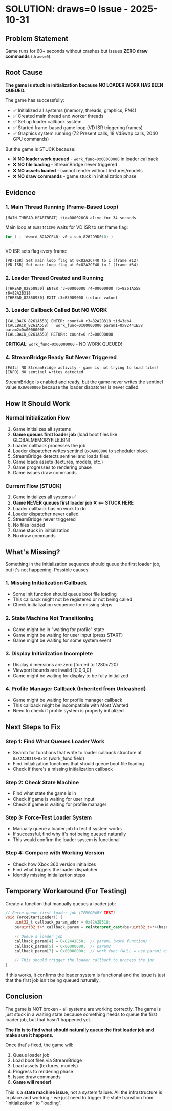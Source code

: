 # SOLUTION: draws=0 Issue - 2025-10-31

## Problem Statement

Game runs for 60+ seconds without crashes but issues **ZERO draw commands** (`draws=0`).

## Root Cause

**The game is stuck in initialization because NO LOADER WORK HAS BEEN QUEUED.**

The game has successfully:
- ✅ Initialized all systems (memory, threads, graphics, PM4)
- ✅ Created main thread and worker threads
- ✅ Set up loader callback system
- ✅ Started frame-based game loop (VD ISR triggering frames)
- ✅ Graphics system running (72 Present calls, 18 VdSwap calls, 2040 GPU commands)

But the game is STUCK because:
- ❌ **NO loader work queued** - `work_func=0x00000000` in loader callback
- ❌ **NO file loading** - StreamBridge never triggered
- ❌ **NO assets loaded** - cannot render without textures/models
- ❌ **NO draw commands** - game stuck in initialization phase

## Evidence

### 1. Main Thread Running (Frame-Based Loop)
```
[MAIN-THREAD-HEARTBEAT] tid=000026C8 alive for 34 seconds
```

Main loop at `0x82441CF0` waits for VD ISR to set frame flag:
```c
for ( ; !dword_82A2CF40; v0 = sub_8262D9D0(0) )
  ;
```

VD ISR sets flag every frame:
```
[VD-ISR] Set main loop flag at 0x82A2CF40 to 1 (frame #12)
[VD-ISR] Set main loop flag at 0x82A2CF40 to 1 (frame #34)
```

### 2. Loader Thread Created and Running
```
[THREAD_82850930] ENTER r3=00000000 r4=00000000 r5=8261A558 r6=82A2B318
[THREAD_82850930] EXIT r3=B5909000 (return value)
```

### 3. Loader Callback Called But NO WORK
```
[CALLBACK_8261A558] ENTER: count=0 r3=82A2B318 tid=3eb4
[CALLBACK_8261A558]   work_func=0x00000000 param1=0x82441E58 param2=0x00000000
[CALLBACK_8261A558] RETURN: count=0 r3=00000000
```

**CRITICAL**: `work_func=0x00000000` - NO WORK QUEUED!

### 4. StreamBridge Ready But Never Triggered
```
[FAIL] NO StreamBridge activity - game is not trying to load files!
[INFO] NO sentinel writes detected
```

StreamBridge is enabled and ready, but the game never writes the sentinel value `0x0A000000` because the loader dispatcher is never called.

## How It Should Work

### Normal Initialization Flow
1. Game initializes all systems
2. **Game queues first loader job** (load boot files like GLOBALMEMORYFILE.BIN)
3. Loader callback processes the job
4. Loader dispatcher writes sentinel `0x0A000000` to scheduler block
5. StreamBridge detects sentinel and loads files
6. Game loads assets (textures, models, etc.)
7. Game progresses to rendering phase
8. Game issues draw commands

### Current Flow (STUCK)
1. Game initializes all systems ✅
2. **Game NEVER queues first loader job** ❌ **<-- STUCK HERE**
3. Loader callback has no work to do
4. Loader dispatcher never called
5. StreamBridge never triggered
6. No files loaded
7. Game stuck in initialization
8. No draw commands

## What's Missing?

Something in the initialization sequence should queue the first loader job, but it's not happening. Possible causes:

### 1. Missing Initialization Callback
- Some init function should queue boot file loading
- This callback might not be registered or not being called
- Check initialization sequence for missing steps

### 2. State Machine Not Transitioning
- Game might be in "waiting for profile" state
- Game might be waiting for user input (press START)
- Game might be waiting for some system event

### 3. Display Initialization Incomplete
- Display dimensions are zero (forced to 1280x720)
- Viewport bounds are invalid [0,0,0,0]
- Game might be waiting for display to be fully initialized

### 4. Profile Manager Callback (Inherited from Unleashed)
- Game might be waiting for profile manager callback
- This callback might be incompatible with Most Wanted
- Need to check if profile system is properly initialized

## Next Steps to Fix

### Step 1: Find What Queues Loader Work
- Search for functions that write to loader callback structure at `0x82A2B318+0x1C` (work_func field)
- Find initialization functions that should queue boot file loading
- Check if there's a missing initialization callback

### Step 2: Check State Machine
- Find what state the game is in
- Check if game is waiting for user input
- Check if game is waiting for profile manager

### Step 3: Force-Test Loader System
- Manually queue a loader job to test if system works
- If successful, find why it's not being queued naturally
- This would confirm the loader system is functional

### Step 4: Compare with Working Version
- Check how Xbox 360 version initializes
- Find what triggers the loader dispatcher
- Identify missing initialization steps

## Temporary Workaround (For Testing)

Create a function that manually queues a loader job:

```cpp
// Force-queue first loader job (TEMPORARY TEST)
void ForceStartLoader() {
    uint32_t callback_param_addr = 0x82A2B318;
    be<uint32_t>* callback_param = reinterpret_cast<be<uint32_t>*>(base + callback_param_addr);
    
    // Queue a loader job
    callback_param[4] = 0x82441E58;  // param1 (work function)
    callback_param[5] = 0x00000000;  // param2
    callback_param[7] = 0x00000000;  // work_func (NULL = use param1 as function)
    
    // This should trigger the loader callback to process the job
}
```

If this works, it confirms the loader system is functional and the issue is just that the first job isn't being queued naturally.

## Conclusion

The game is NOT broken - all systems are working correctly. The game is just stuck in a waiting state because something needs to queue the first loader job, but that hasn't happened yet.

**The fix is to find what should naturally queue the first loader job and make sure it happens.**

Once that's fixed, the game will:
1. Queue loader job
2. Load boot files via StreamBridge
3. Load assets (textures, models)
4. Progress to rendering phase
5. Issue draw commands
6. **Game will render!**

This is a **state machine issue**, not a system failure. All the infrastructure is in place and working - we just need to trigger the state transition from "initialization" to "loading".

